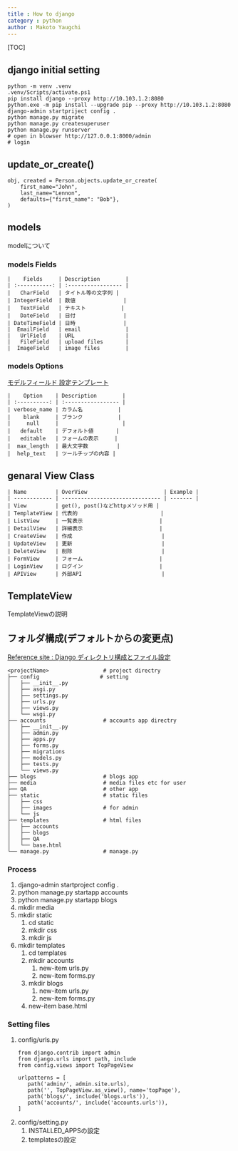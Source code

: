 ```yaml
---
title : How to django
category : python
author : Makoto Yaugchi
---
```


[TOC]

## django initial setting

```
python -m venv .venv
.venv/Scripts/activate.ps1
pip install django --proxy http://10.103.1.2:8080
python.exe -m pip install --upgrade pip --proxy http://10.103.1.2:8080
django-admin startpriject config .
python manage.py migrate
python manage.py createsuperuser
python manage.py runserver
# open in blowser http://127.0.0.1:8000/admin
# login
```

## update_or_create()
[]()
```
obj, created = Person.objects.update_or_create(
    first_name="John",
    last_name="Lennon",
    defaults={"first_name": "Bob"},
)
```

## models

modelについて

### models Fields
```
|    Fields     | Description        |
| :-----------: | :----------------- |
|   CharField   | タイトル等の文字列 |
| IntegerField  | 数値               |
|   TextField   | テキスト           |
|   DateField   | 日付               |
| DateTimeField | 日時               |
|  EmailField   | email              |
|   UrlField    | URL                |
|   FileField   | upload files       |
|  ImageField   | image files        |
```


### models Options

[モデルフィールド 設定テンプレート](https://qiita.com/okoppe8/items/a1149b2be54441951de1)
```
|    Option    | Description        |
| :----------: | :----------------- |
| verbose_name | カラム名           |
|    blank     | ブランク           |
|     null     |                    |
|   default    | デフォルト値       |
|   editable   | フォームの表示     |
|  max_length  | 最大文字数         |
|  help_text   | ツールチップの内容 |
```

## genaral View Class
```
| Name         | OverView                        | Example |
| ------------ | ------------------------------- | ------- |
| View         | get(), post()などhttpメソッド用 |
| TemplateView | 代表的                          |
| ListView     | 一覧表示                        |
| DetailView   | 詳細表示                        |
| CreateView   | 作成                            |
| UpdateView   | 更新                            |
| DeleteView   | 削除                            |
| FormView     | フォーム                        |
| LoginView    | ログイン                        |
| APIView      | 外部API                         |
```

## TemplateView

TemplateViewの説明

## フォルダ構成(デフォルトからの変更点)

[Reference site : Django ディレクトリ構成とファイル設定](https://note.com/saito_pythonista/n/nb95c54f4c327)
```
<projectName>                 # project directry
├── config                   # setting
│   ├── __init__.py
│   ├── asgi.py
│   ├── settings.py
│   ├── urls.py
│   ├── views.py                
│   └── wsgi.py 
├── accounts                  # accounts app directry
│   ├── __init__.py
│   ├── admin.py
│   ├── apps.py
│   ├── forms.py             
│   ├── migrations  
│   ├── models.py
│   ├── tests.py
│   └── views.py              
├── blogs                     # blogs app
├── media                     # media files etc for user
├── QA                        # other app 
├── static                    # static files
│   ├── css
│   ├── images                # for admin
│   └── js
├── templates                 # html files
│   ├── accounts
│   ├── blogs
│   ├── QA
│   └── base.html
└── manage.py                 # manage.py
```

### Process

1. django-admin startproject config .
2. python manage.py startapp accounts
3. python manage.py startapp blogs
4. mkdir media
5. mkdir static
   1. cd static
   2. mkdir css
   3. mkdir js
6. mkdir templates
   1. cd templates
   2. mkdir accounts
      1. new-item urls.py
      2. new-item forms.py
   3. mkdir blogs
      1. new-item urls.py
      2. new-item forms.py
   4. new-item base.html

### Setting files

1. config/urls.py
   ```
   from django.contrib import admin
   from django.urls import path, include
   from config.views import TopPageView

   urlpatterns = [
      path('admin/', admin.site.urls), 
      path('', TopPageView.as_view(), name='topPage'),
      path('blogs/', include('blogs.urls')),
      path('accounts/', include('accounts.urls')),
   ]
   ```
2. config/setting.py
   1. INSTALLED_APPSの設定
   2. templatesの設定

